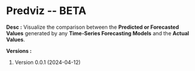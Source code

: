 # Predviz -- BETA

**Desc :**
Visualize the comparison between the **Predicted or Forecasted Values** generated by any **Time-Series Forecasting Models** and the **Actual Values**.

**Versions :**
1. Version 0.0.1 (2024-04-12)